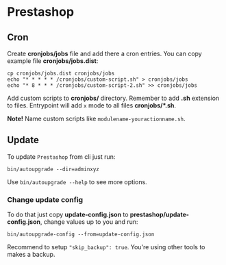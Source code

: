 # Prestashop

## Cron

Create **cronjobs/jobs** file and add there a cron entries. You can copy example
file **cronjobs/jobs.dist**:

```
cp cronjobs/jobs.dist cronjobs/jobs
echo "* * * * * /cronjobs/custom-script.sh" > cronjobs/jobs
echo "* 8 * * * /cronjobs/custom-script-2.sh" >> cronjobs/jobs
```

Add custom scripts to **cronjobs/** directory. Remember to add **.sh** extension
to files. Entrypoint will add `x` mode to all files **cronjobs/\*.sh**.

**Note!** Name custom scripts like `modulename-youractionname.sh`.

## Update

To update `Prestashop` from cli just run:

```
bin/autoupgrade --dir=adminxyz
```

Use `bin/autoupgrade --help` to see more options.

### Change update config

To do that just copy **update-config.json** to **prestashop/update-config.json**,
change values up to you and run:

```
bin/autoupgrade-config --from=update-config.json
```

Recommend to setup `"skip_backup": true`. You're using other tools to makes a
backup.
